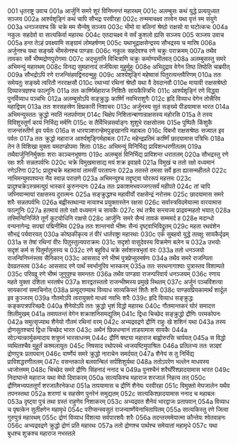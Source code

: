 001  धृतराष्ट्र उवाच
001a आर्जुनिं समरे शूरं विनिघ्नन्तं महारथम्
001c अलम्बुसः कथं युद्धे प्रत्ययुध्यत सञ्जय
002a आर्श्यशृङ्गिं कथं चापि सौभद्रः परवीरहा
002c तन्ममाचक्ष्व तत्त्वेन यथा वृत्तं स्म संयुगे
003a धनञ्जयश्च किं चक्रे मम सैन्येषु सञ्जय
003c भीमो वा बलिनां श्रेष्ठो राक्षसो वा घटोत्कचः
004a नकुलः सहदेवो वा सात्यकिर्वा महारथः
004c एतदाचक्ष्व मे सर्वं कुशलो ह्यसि सञ्जय
005  सञ्जय उवाच
005a हन्त तेऽहं प्रवक्ष्यामि सङ्ग्रामं लोमहर्षणम्
005c यथाभूद्राक्षसेन्द्रस्य सौभद्रस्य च मारिष
006a अर्जुनश्च यथा सङ्ख्ये भीमसेनश्च पाण्डवः
006c नकुलः सहदेवश्च रणे चक्रुः पराक्रमम्
007a तथैव तावकाः सर्वे भीष्मद्रोणपुरोगमाः
007c अद्भुतानि विचित्राणि चक्रुः कर्माण्यभीतवत्
008a अलम्बुसस्तु समरे अभिमन्युं महारथम्
008c विनद्य सुमहानादं तर्जयित्वा मुहुर्मुहुः
008e अभिदुद्राव वेगेन तिष्ठ तिष्ठेति चाब्रवीत्
009a सौभद्रोऽपि रणे राजन्सिंहवद्विनदन्मुहुः
009c आर्श्यशृङ्गिं महेष्वासं पितुरत्यन्तवैरिणम्
010a ततः समेयतुः सङ्ख्ये त्वरितौ नरराक्षसौ
010c रथाभ्यां रथिनां श्रेष्ठौ यथा वै देवदानवौ
010e मायावी राक्षसश्रेष्ठो दिव्यास्त्रज्ञश्च फाल्गुनिः
011a ततः कार्ष्णिर्महाराज निशितैः सायकैस्त्रिभिः
011c आर्श्यशृङ्गिं रणे विद्ध्वा पुनर्विव्याध पञ्चभिः
012a अलम्बुसोऽपि सङ्क्रुद्धः कार्ष्णिं नवभिराशुगैः
012c हृदि विव्याध वेगेन तोत्त्रैरिव महाद्विपम्
013a ततः शरसहस्रेण क्षिप्रकारी निशाचरः
013c अर्जुनस्य सुतं सङ्ख्ये पीडयामास भारत
014a अभिमन्युस्ततः क्रुद्धो नवतिं नतपर्वणाम्
014c चिक्षेप निशितान्बाणान्राक्षसस्य महोरसि
015a ते तस्य विविशुस्तूर्णं कायं निर्भिद्य मर्मणि
015c स तैर्विभिन्नसर्वाङ्गः शुशुभे राक्षसोत्तमः
015e पुष्पितैः किंशुकै राजन्संस्तीर्ण इव पर्वतः
016a स धारयञ्शरान्हेमपुङ्खानपि महाबलः
016c विबभौ राक्षसश्रेष्ठः सज्वाल इव पर्वतः
017a ततः क्रुद्धो महाराज आर्श्यशृङ्गिर्महाबलः
017c महेन्द्रप्रतिमं कार्ष्णिं छादयामास पत्रिभिः
018a तेन ते विशिखा मुक्ता यमदण्डोपमाः शिताः
018c अभिमन्युं विनिर्भिद्य प्राविशन्धरणीतलम्
019a तथैवार्जुनिनिर्मुक्ताः शराः काञ्चनभूषणाः
019c अलम्बुसं विनिर्भिद्य प्राविशन्त धरातलम्
020a सौभद्रस्तु रणे रक्षः शरैः सन्नतपर्वभिः
020c चक्रे विमुखमासाद्य मयं शक्र इवाहवे
021a विमुखं च ततो रक्षो वध्यमानं रणेऽरिणा
021c प्रादुश्चक्रे महामायां तामसीं परतापनः
022a ततस्ते तमसा सर्वे हृता ह्यासन्महीतले
022c नाभिमन्युमपश्यन्त नैव स्वान्न परान्रणे
023a अभिमन्युश्च तद्दृष्ट्वा घोररूपं महत्तमः
023c प्रादुश्चक्रेऽस्त्रमत्युग्रं भास्करं कुरुनन्दनः
024a ततः प्रकाशमभवज्जगत्सर्वं महीपते
024c तां चापि जघ्निवान्मायां राक्षसस्य दुरात्मनः
025a सङ्क्रुद्धश्च महावीर्यो राक्षसेन्द्रं नरोत्तमः
025c छादयामास समरे शरैः सन्नतपर्वभिः
026a बह्वीस्तथान्या मायाश्च प्रयुक्तास्तेन रक्षसा
026c सर्वास्त्रविदमेयात्मा वारयामास फाल्गुनिः
027a हतमायं ततो रक्षो वध्यमानं च सायकैः
027c रथं तत्रैव सन्त्यज्य प्राद्रवन्महतो भयात्
028a तस्मिन्विनिर्जिते तूर्णं कूटयोधिनि राक्षसे
028c आर्जुनिः समरे सैन्यं तावकं सम्ममर्द ह
028e मदान्धो वन्यनागेन्द्रः सपद्मां पद्मिनीमिव
029a ततः शान्तनवो भीष्मः सैन्यं दृष्ट्वाभिविद्रुतम्
029c महता रथवंशेन सौभद्रं पर्यवारयत्
030a कोष्ठकीकृत्य तं वीरं धार्तराष्ट्रा महारथाः
030c एकं सुबहवो युद्धे ततक्षुः सायकैर्दृढम्
031a स तेषां रथिनां वीरः पितुस्तुल्यपराक्रमः
031c सदृशो वासुदेवस्य विक्रमेण बलेन च
032a उभयोः सदृशं कर्म स पितुर्मातुलस्य च
032c रणे बहुविधं चक्रे सर्वशस्त्रभृतां वरः
033a ततो धनञ्जयो राजन्विनिघ्नंस्तव सैनिकान्
033c आससाद रणे भीष्मं पुत्रप्रेप्सुरमर्षणः
034a तथैव समरे राजन्पिता देवव्रतस्तव
034c आससाद रणे पार्थं स्वर्भानुरिव भास्करम्
035a ततः सरथनागाश्वाः पुत्रास्तव विशाम्पते
035c परिवव्रू रणे भीष्मं जुगुपुश्च समन्ततः
036a तथैव पाण्डवा राजन्परिवार्य धनञ्जयम्
036c रणाय महते युक्ता दंशिता भरतर्षभ
037a शारद्वतस्ततो राजन्भीष्मस्य प्रमुखे स्थितम्
037c अर्जुनं पञ्चविंशत्या सायकानां समाचिनोत्
038a प्रत्युद्गम्याथ विव्याध सात्यकिस्तं शितैः शरैः
038c पाण्डवप्रियकामार्थं शार्दूल इव कुञ्जरम्
039a गौतमोऽपि त्वरायुक्तो माधवं नवभिः शरैः
039c हृदि विव्याध सङ्क्रुद्धः कङ्कपत्रपरिच्छदैः
040a शैनेयोऽपि ततः क्रुद्धो भृशं विद्धो महारथः
040c गौतमान्तकरं घोरं समादत्त शिलीमुखम्
041a तमापतन्तं वेगेन शक्राशनिसमद्युतिम्
041c द्विधा चिच्छेद सङ्क्रुद्धो द्रौणिः परमकोपनः
042a समुत्सृज्याथ शैनेयो गौतमं रथिनां वरम्
042c अभ्यद्रवद्रणे द्रौणिं राहुः खे शशिनं यथा
043a तस्य द्रोणसुतश्चापं द्विधा चिच्छेद भारत
043c अथैनं छिन्नधन्वानं ताडयामास सायकैः
044a सोऽन्यत्कार्मुकमादाय शत्रुघ्नं भारसाधनम्
044c द्रौणिं षष्ट्या महाराज बाह्वोरुरसि चार्पयत्
045a स विद्धो व्यथितश्चैव मुहूर्तं कश्मलायुतः
045c निषसाद रथोपस्थे ध्वजयष्टिमुपाश्रितः
046a प्रतिलभ्य ततः सञ्ज्ञां द्रोणपुत्रः प्रतापवान्
046c वार्ष्णेयं समरे क्रुद्धो नाराचेन समर्दयत्
047a शैनेयं स तु निर्भिद्य प्राविशद्धरणीतलम्
047c वसन्तकाले बलवान्बिलं सर्पशिशुर्यथा
048a ततोऽपरेण भल्लेन माधवस्य ध्वजोत्तमम्
048c चिच्छेद समरे द्रौणिः सिंहनादं ननाद च
049a पुनश्चैनं शरैर्घोरैश्छादयामास भारत
049c निदाघान्ते महाराज यथा मेघो दिवाकरम्
050a सात्यकिश्च महाराज शरजालं निहत्य तत्
050c द्रौणिमभ्यपतत्तूर्णं शरजालैरनेकधा
051a तापयामास च द्रौणिं शैनेयः परवीरहा
051c विमुक्तो मेघजालेन यथैव तपनस्तथा
052a शराणां च सहस्रेण पुनरेनं समुद्यतम्
052c सात्यकिश्छादयामास ननाद च महाबलः
053a दृष्ट्वा पुत्रं तथा ग्रस्तं राहुणेव निशाकरम्
053c अभ्यद्रवत शैनेयं भारद्वाजः प्रतापवान्
054a विव्याध च पृषत्केन सुतीक्ष्णेन महामृधे
054c परीप्सन्स्वसुतं राजन्वार्ष्णेयेनाभितापितम्
055a सात्यकिस्तु रणे जित्वा गुरुपुत्रं महारथम्
055c द्रोणं विव्याध विंशत्या सर्वपारशवैः शरैः
056a तदन्तरममेयात्मा कौन्तेयः श्वेतवाहनः
056c अभ्यद्रवद्रणे क्रुद्धो द्रोणं प्रति महारथः
057a ततो द्रोणश्च पार्थश्च समेयातां महामृधे
057c यथा बुधश्च शुक्रश्च महाराज नभस्तले


